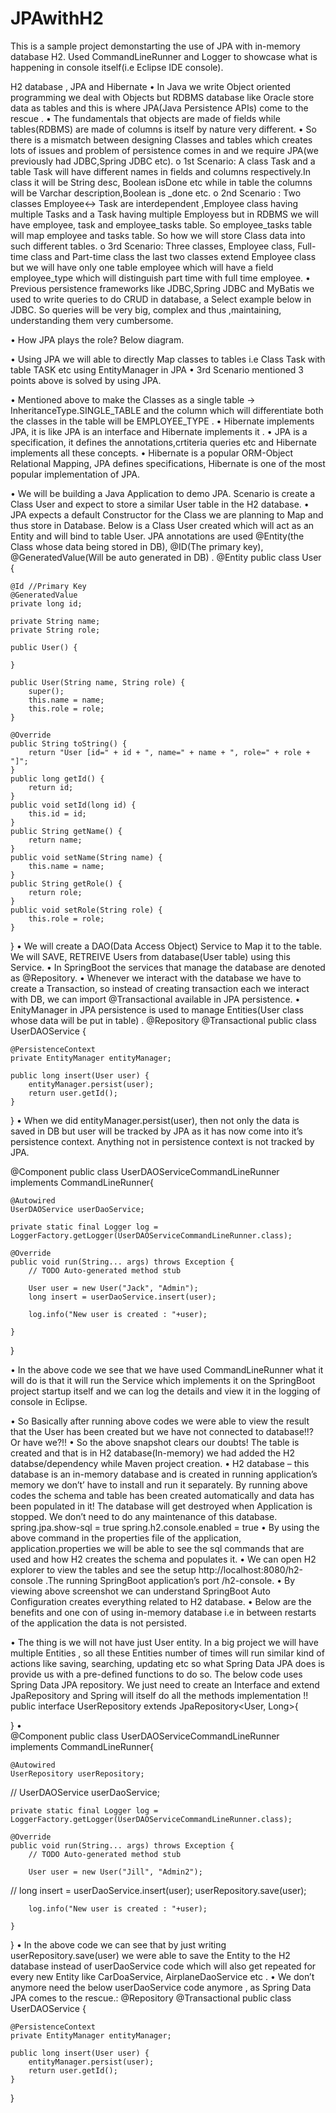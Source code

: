 # JPAwithH2
This is a sample project demonstarting the use of JPA with in-memory database H2. Used CommandLineRunner and Logger to showcase what is happening in console itself(i.e Eclipse IDE console). 


H2 database , JPA and Hibernate
•	In Java we write Object oriented programming we deal with Objects but RDBMS database like Oracle store data as tables and this is where JPA(Java Persistence APIs) come to the rescue .
•	The fundamentals that objects are made of fields while tables(RDBMS) are made of columns is itself by nature very different.
•	So there is a mismatch between designing Classes and tables which creates lots of issues and problem of persistence comes in and we require JPA(we previously had JDBC,Spring JDBC etc).
o	1st Scenario: A class Task and a table Task will have different names in fields and columns respectively.In class it will be String desc, Boolean isDone etc while in table the columns will be Varchar description,Boolean is _done etc.
o	2nd Scenario : Two classes Employee<-> Task are interdependent ,Employee class having multiple Tasks and a Task having multiple Employess but in RDBMS we will have employee, task and employee_tasks table. So employee_tasks table will map employee and tasks table. So how we will store Class data into such different tables.
o	3rd Scenario: Three classes,  Employee class, Full-time class and Part-time class the last two classes extend Employee class but we will have only one table employee which will have a field employee_type which will distinguish part time with full time employee.
•	Previous persistence frameworks like JDBC,Spring JDBC and MyBatis we used to write queries to do CRUD in database, a Select example below in JDBC. So queries will be very big, complex and thus ,maintaining, understanding them very cumbersome.
 
•	How JPA plays the role? Below diagram.
 
•	Using JPA we will able to directly Map classes to tables i.e Class Task with table TASK etc using EntityManager in JPA
•	3rd Scenario  mentioned 3 points above is solved by using JPA.
 
•	Mentioned above to make the Classes as a single table -> InheritanceType.SINGLE_TABLE and the column which will differentiate both the classes in the table will be EMPLOYEE_TYPE .
•	Hibernate implements JPA, it is like JPA is an interface and Hibernate implements it .
•	JPA is a specification, it defines the annotations,crtiteria queries etc and Hibernate implements all these concepts.
•	Hibernate is a popular ORM-Object Relational Mapping, JPA defines specifications, Hibernate is one of the most popular implementation of JPA.
 
•	We will be building a Java Application to demo JPA. Scenario is create a Class User and expect to store a similar User table in the H2 database.
•	JPA expects a default Constructor for the Class we are planning to Map and thus store in Database. Below is a Class User created which will act as an Entity and will bind to table User. JPA annotations are used @Entity(the Class whose data being stored in DB), @ID(The primary key), @GeneratedValue(Will be auto generated in DB) .
@Entity
public class User {
	
	@Id //Primary Key
	@GeneratedValue
	private long id; 
	
	private String name;
	private String role;
	
	public User() {
		
	}
	
	public User(String name, String role) {
		super();
		this.name = name;
		this.role = role;
	}
	
	@Override
	public String toString() {
		return "User [id=" + id + ", name=" + name + ", role=" + role + "]";
	}
	public long getId() {
		return id;
	}
	public void setId(long id) {
		this.id = id;
	}
	public String getName() {
		return name;
	}
	public void setName(String name) {
		this.name = name;
	}
	public String getRole() {
		return role;
	}
	public void setRole(String role) {
		this.role = role;
	}
	
	

}
•	We will create a DAO(Data Access Object) Service to Map it to the table. We will SAVE, RETREIVE Users from database(User table) using this Service.
•	In SpringBoot the services that manage the database are denoted as @Repository.
•	Whenever we interact with the database we have to create a Transaction, so instead of creating transaction each we interact with DB, we can import @Transactional available in JPA persistence.
•	EnityManager in JPA persistence is used to manage Entities(User class whose data will be put in table)  .
@Repository
@Transactional
public class UserDAOService {
	
	@PersistenceContext
	private EntityManager entityManager;
	
	public long insert(User user) { 
		entityManager.persist(user);
		return user.getId();
	}
}
•	When we did entityManager.persist(user), then not only the data is saved in DB but user will be tracked by JPA as it has now come into it’s persistence context. Anything not in persistence context is not tracked by JPA.





@Component
public class UserDAOServiceCommandLineRunner implements CommandLineRunner{
	
	@Autowired
	UserDAOService userDaoService;
	
	private static final Logger log = LoggerFactory.getLogger(UserDAOServiceCommandLineRunner.class);
	
	@Override
	public void run(String... args) throws Exception {
		// TODO Auto-generated method stub
		
		User user = new User("Jack", "Admin");
		long insert = userDaoService.insert(user);
		
		log.info("New user is created : "+user);
		
	}
}

•	In the above code we see that we have used CommandLineRunner what it will do is that it will run the Service which implements it on the SpringBoot project startup itself and we can log the details and view it in the logging of console in Eclipse.
 
•	So Basically after running above codes we were able to view the result that the User has been created but we have not connected to database!!? Or have we?!!
•	So the above snapshot clears our doubts!  The table is created and that is in H2 database(In-memory) we had added the H2 databse/dependency while Maven project creation.
•	H2 database – this database is an in-memory database and is created in running application’s memory we don’t’ have to install and run it separately. By running above codes the schema and table has been created automatically and data has been populated in it! The database will get destroyed when Application is stopped. We don’t need to do any maintenance of this database.
spring.jpa.show-sql = true
spring.h2.console.enabled = true
•	By using the above command in the properties file of the application, application.properties we will be able to see the sql commands that are used and how H2 creates the schema and populates it. 
•	We can open H2 explorer to view the tables and see the setup http://localhost:8080/h2-console .The running SpringBoot application’s port /h2-console.
•	By viewing above screenshot we can understand SpringBoot Auto Configuration creates everything related to H2 database.
•	Below are the benefits and one con of using in-memory database i.e in between restarts of the application the data is not persisted.
 
•	The thing is we will not have just User entity. In a big project we will have multiple Entities , so all these Entities number of times will run similar kind of actions like saving, searching, updating etc so what Spring Data JPA does is provide us with a pre-defined functions to do so. The below code uses Spring Data JPA repository. We just need to create an Interface and extend JpaRepository and Spring will itself do all the methods implementation !!
public interface UserRepository extends JpaRepository<User, Long>{

}
•	
@Component
public class UserDAOServiceCommandLineRunner implements CommandLineRunner{
	
	@Autowired
	UserRepository userRepository;
//	UserDAOService userDaoService;
	
	private static final Logger log = LoggerFactory.getLogger(UserDAOServiceCommandLineRunner.class);
	
	@Override
	public void run(String... args) throws Exception {
		// TODO Auto-generated method stub
		
		User user = new User("Jill", "Admin2");
//		long insert = userDaoService.insert(user);
		userRepository.save(user);
		
		
		log.info("New user is created : "+user);
		
	}
	
}
•	In the above code we can see that by just writing userRepository.save(user) we were able to save the Entity to the H2 database instead of userDaoService code which will also get repeated for every new Entity like CarDoaService, AirplaneDaoService etc .
•	We don’t anymore need the below  userDaoService code anymore , as Spring Data JPA comes to the rescue.:
@Repository
@Transactional
public class UserDAOService {
	
	@PersistenceContext
	private EntityManager entityManager;
	
	public long insert(User user) { 
		entityManager.persist(user);
		return user.getId();
	}
}


